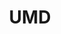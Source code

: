 ---
title: UMD
crosslinks:
- youtubefactsbot
- Piracy
- MechanicalKeyboards
- cscareerquestions
- laptops
- TheB1G
- Serendipity
- The_Donald
- autotldr
- cheatatmathhomework
- youtubot
- u_imguralbumbot
- vandwellers
- xkcd
- RocketLeague
- LaptopDeals
- Political_Revolution
- spacex
- NegativeWithGold
- washingtondc
---